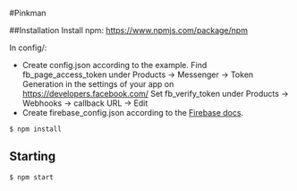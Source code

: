 #Pinkman

##Installation
Install npm: https://www.npmjs.com/package/npm

In config/:
* Create config.json according to the example.
Find fb_page_access_token under Products -> Messenger -> Token Generation in the settings of your app on https://developers.facebook.com/
Set fb_verify_token under Products -> Webhooks -> callback URL -> Edit
* Create firebase_config.json according to the [Firebase docs](https://firebase.google.com/docs/server/setup#prerequisites).

```
$ npm install
```


## Starting
```
$ npm start
```